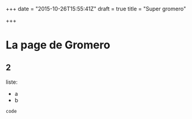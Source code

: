 +++
date = "2015-10-26T15:55:41Z"
draft = true
title = "Super gromero"

+++

# La page de Gromero

## 2

liste:

* a
* b

```
code

```
